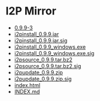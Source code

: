 I2P Mirror
==========

 - [0.9.9-3](/mirror/files.i2p-projekt.de/0.9.9/0.9.9-3)
 - [i2pinstall_0.9.9.jar](/mirror/files.i2p-projekt.de/0.9.9/i2pinstall_0.9.9.jar)
 - [i2pinstall_0.9.9.jar.sig](/mirror/files.i2p-projekt.de/0.9.9/i2pinstall_0.9.9.jar.sig)
 - [i2pinstall_0.9.9_windows.exe](/mirror/files.i2p-projekt.de/0.9.9/i2pinstall_0.9.9_windows.exe)
 - [i2pinstall_0.9.9_windows.exe.sig](/mirror/files.i2p-projekt.de/0.9.9/i2pinstall_0.9.9_windows.exe.sig)
 - [i2psource_0.9.9.tar.bz2](/mirror/files.i2p-projekt.de/0.9.9/i2psource_0.9.9.tar.bz2)
 - [i2psource_0.9.9.tar.bz2.sig](/mirror/files.i2p-projekt.de/0.9.9/i2psource_0.9.9.tar.bz2.sig)
 - [i2pupdate_0.9.9.zip](/mirror/files.i2p-projekt.de/0.9.9/i2pupdate_0.9.9.zip)
 - [i2pupdate_0.9.9.zip.sig](/mirror/files.i2p-projekt.de/0.9.9/i2pupdate_0.9.9.zip.sig)
 - [index.html](/mirror/files.i2p-projekt.de/0.9.9/index.html)
 - [INDEX.md](/mirror/files.i2p-projekt.de/0.9.9/INDEX.md)
